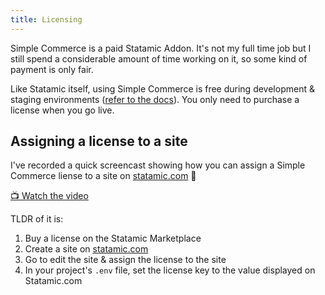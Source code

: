 ```yaml
---
title: Licensing
---
```


Simple Commerce is a paid Statamic Addon. It's not my full time job but I still spend a considerable amount of time working on it, so some kind of payment is only fair.

Like Statamic itself, using Simple Commerce is free during development & staging environments ([refer to the docs](https://statamic.dev/licensing#public-domains)). You only need to purchase a license when you go live.

## Assigning a license to a site

I've recorded a quick screencast showing how you can assign a Simple Commerce liense to a site on [statamic.com](https://statamic.com) 🔽

[📺 Watch the video](https://share.cleanshot.com/Tjh1yX0y)

TLDR of it is:

1. Buy a license on the Statamic Marketplace
2. Create a site on [statamic.com](https://statamic.com)
3. Go to edit the site & assign the license to the site
4. In your project's `.env` file, set the license key to the value displayed on Statamic.com
